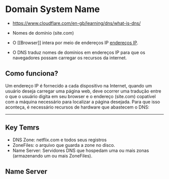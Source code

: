 # Domain System Name

- https://www.cloudflare.com/en-gb/learning/dns/what-is-dns/

- Nomes de domínio (site.com)
- O [[Browser]] intera por meio de endereços IP [endereços IP](The%20Internet%20Explaneid.md).
- O DNS traduz nomes de domínios em endereços IP para que os navegadores possam carregar os recursos da internet.

## Como funciona?

Um endereço IP é fornecido a cada dispositivo na Internet, quando um usuário deseja carregar uma página web, deve ocorrer uma tradução entre o que o usuário digita em seu browser e o endereço (site.com) copatível com a máquina necessário para localizar a página desejada. Para que isso aconteça, é necessário recursos de hardware que abastecem o DNS:

---

## Key Temrs

- DNS Zone: netflix.com e todos seus registros
- ZoneFiles: o arquivo que guarda a zone no disco.
- Name Server: Servidores DNS que hospedam uma ou mais zonas (armazenando um ou mais ZoneFiles).
## Name Server
